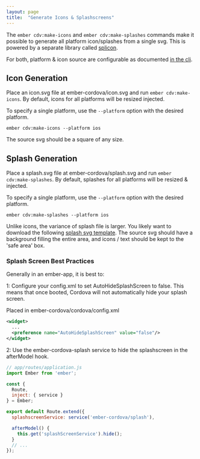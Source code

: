 ```yaml
---
layout: page
title:  "Generate Icons & Splashscreens"
---
```


The `ember cdv:make-icons` and `ember cdv:make-splashes` commands make it possible to generate all platform icon/splashes from a single svg. This is powered by a separate library called [splicon](https://github.com/isleofcode/splicon).

For both, platform & icon source are configurable as documented [in the cli](/pages/cli).

## Icon Generation

Place an icon.svg file at ember-cordova/icon.svg and run `ember cdv:make-icons`. By default, icons for all platforms will be resized injected.

To specify a single platform, use the `--platform` option with the desired platform.

```
ember cdv:make-icons --platform ios
```

The source svg should be a square of any size.

## Splash Generation

Place a splash.svg file at ember-cordova/splash.svg and run `ember cdv:make-splashes`. By default, splashes for all platforms will be resized & injected.

To specify a single platform, use the `--platform` option with the desired platform.

```
ember cdv:make-splashes --platform ios
```

Unlike icons, the variance of splash file is larger. You likely want to download the following [splash svg template](/examples/safe-splash-template.svg). The source svg should have a background filling the entire area, and icons / text should be kept to the 'safe area' box.

### Splash Screen Best Practices

Generally in an ember-app, it is best to:

1: Configure your config.xml to set AutoHideSplashScreen to false.
This means that once booted, Cordova will not automatically hide your splash screen.

Placed in ember-cordova/cordova/config.xml

```xml
<widget>
  ...
  <preference name="AutoHideSplashScreen" value="false"/>
</widget>
```

2: Use the ember-cordova-splash service to hide the splashscreen in the afterModel hook.

```js
// app/routes/application.js
import Ember from 'ember';

const {
  Route,
  inject: { service }
} = Ember;

export default Route.extend({
  splashscreenService: service('ember-cordova/splash'),

  afterModel() {
    this.get('splashScreenService').hide();
  }
  // ...
});
```
